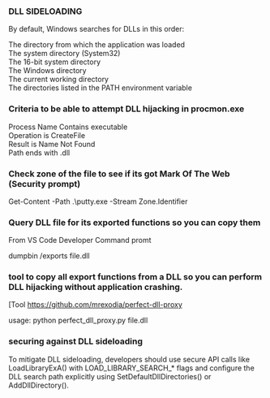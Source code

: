 ### DLL SIDELOADING  

By default, Windows searches for DLLs in this order:  

The directory from which the application was loaded  
The system directory (System32)  
The 16-bit system directory  
The Windows directory  
The current working directory  
The directories listed in the PATH environment variable  

### Criteria to be able to attempt DLL hijacking in procmon.exe  

Process Name Contains executable  
Operation is CreateFile  
Result is Name Not Found  
Path ends with .dll  


### Check zone of the file to see if its got Mark Of The Web (Security prompt)

Get-Content -Path .\putty.exe -Stream Zone.Identifier  

### Query DLL file for its exported functions so you can copy them
From VS Code Developer Command promt  

dumpbin /exports file.dll  


### tool to copy all export functions from a DLL so you can perform DLL hijacking without application crashing. 

[Tool https://github.com/mrexodia/perfect-dll-proxy  

usage: python perfect_dll_proxy.py file.dll  









### securing against DLL sideloading  

To mitigate DLL sideloading, developers should use secure API calls like LoadLibraryExA() with LOAD_LIBRARY_SEARCH_* flags and configure the DLL search path explicitly using SetDefaultDllDirectories() or AddDllDirectory().  
